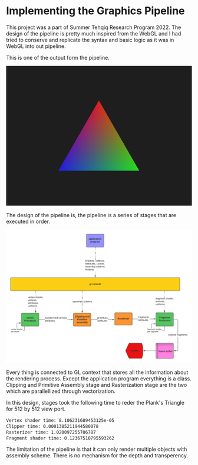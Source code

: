 # Implementing the Graphics Pipeline

This project was a part of Summer Tehqiq Research Program 2022. The design of the pipeline is pretty much inspired from the WebGL and I had tried to conserve and replicate the syntax and basic logic as it was in WebGL into out pipeline.

This is one of the output form the pipeline.


<p align="center">
<img src="pipeline_py/output/tricolor-triangle.png" alt="Plank's Triangle"/>
</p>

The design of the pipeline is, the pipeline is a series of stages that are executed in order.

<p align="center">
<img src="pipeline_py/pipeline-design.png" alt="Pipeline's design"/>
</p>


Every thing is connected to GL context that stores all the information about the rendering process. Except the application program everything is a class. Clipping and Primitive Assembly stage and Rasterization stage are the two which are parallellized through vectorization.

In this design, stages took the following time to reder the Plank's Triangle for 512 by 512 view port.

```
Vertex shader time: 8.106231689453125e-05
Clipper time: 0.0001385211944580078
Rasterizer time: 1.020097255706787
Fragment shader time: 0.12367510795593262
```

The limitation of the pipeline is that it can only render multiple objects with assembly scheme. There is no mechanism for the depth and transperency.